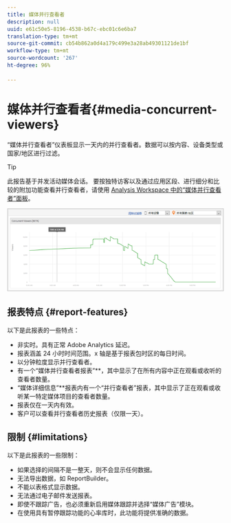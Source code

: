 ```yaml
---
title: 媒体并行查看者
description: null
uuid: e61c50e5-8196-4538-b67c-ebc01c6e6ba7
translation-type: tm+mt
source-git-commit: cb54b862a0d4a179c499e3a28ab49301121de1bf
workflow-type: tm+mt
source-wordcount: '267'
ht-degree: 96%

---
```



# 媒体并行查看者{#media-concurrent-viewers}

“媒体并行查看者”仪表板显示一天内的并行查看者。数据可以按内容、设备类型或国家/地区进行过滤。

>[!TIP]
>
> 此报告基于并发活动媒体会话。  要按独特访客以及通过应用区段、进行细分和比较的附加功能查看并行查看者，请使用 [Analysis Workspace 中的“媒体并行查看者”面板](https://docs.adobe.com/content/help/zh-Hans/analytics/analyze/analysis-workspace/panels/media-concurrent-viewers.html)。


![](assets/video-concurrent-viewers.png)

## 报表特点 {#report-features}

以下是此报表的一些特点：

* 非实时。具有正常 Adobe Analytics 延迟。
* 报表涵盖 24 小时时间范围。x 轴是基于报表包时区的每日时间。
* 以分钟粒度显示并行查看者。
* 有一个“媒体并行查看者报表”**，其中显示了在所有内容中正在观看或收听的查看者数量。
* “媒体详细信息”**&#x200B;报表内有一个“并行查看者”报表，其中显示了正在观看或收听某一特定媒体项目的查看者数量。
* 报表仅在一天内有效。
* 客户可以查看并行查看者历史报表（仅限一天）。

## 限制 {#limitations}

以下是此报表的一些限制：

* 如果选择的间隔不是一整天，则不会显示任何数据。
* 无法导出数据，如 ReportBuilder。
* 不能以表格式显示数据。
* 无法通过电子邮件发送报表。
* 即使不跟踪广告，也必须重新启用媒体跟踪并选择“媒体广告”模块。
* 在使用具有暂停跟踪功能的心率库时，此功能将提供准确的数据。
